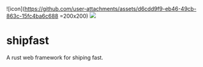 ![icon](https://github.com/user-attachments/assets/d6cdd9f9-eb46-49cb-863c-15fc4ba6c688 =200x200)
<img src="https://github.com/user-attachments/assets/d6cdd9f9-eb46-49cb-863c-15fc4ba6c688" />

# shipfast
A rust web framework for shiping fast.
